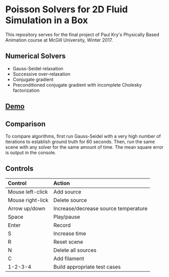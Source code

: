 # Poisson Solvers for 2D Fluid Simulation in a Box
This repository serves for the final project of Paul Kry's Physically Based Animation course at McGill University, Winter 2017.

## Numerical Solvers
* Gauss-Seidel relaxation
* Successive over-relaxation
* Conjugate gradient
* Preconditioned conjugate gradient with incomplete Cholesky factorization

## [Demo](https://www.youtube.com/watch?v=aJuR-4Nv2r8)

## Comparison
To compare algorithms, first run Gauss-Seidel with a very high number of iterations to establish ground truth for 60 seconds. Then, run the same scene with any solver for the same amount of time. The mean square error is output in the console.

## Controls
|Control           | Action                               |
|:-----------------|:--------------------------------------|
| Mouse left-click | Add source                           |
| Mouse right-lick | Delete source                        |
| Arrow up/down    | Increase/decrease source temperature |
| Space            | Play/pause                           |
| Enter            | Record                               |
| S                | Increase time                        |
| R                | Reset scene                          |
| N                | Delete all sources                   |
| C                | Add filament                         |
| 1-2-3-4          | Build appropriate test cases         |

